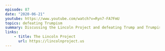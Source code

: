 ```yaml
---
episode: 87
date: "2020-06-21"
youtube: https://www.youtube.com/watch?v=Ryn7-FA7FmU
topics: defeating Trumpism
summary: Discussing the Lincoln Project and defeating Trump and Trumpism at the ballot box
links:
    - title: The Lincoln Project
      url: https://lincolnproject.us
---
```

